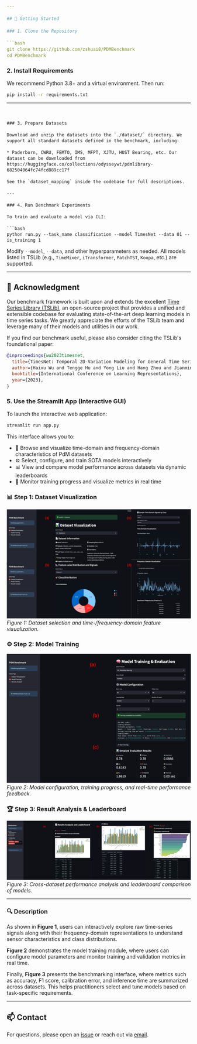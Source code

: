 ```yaml
---

## 🚀 Getting Started

### 1. Clone the Repository

```bash
git clone https://github.com/zshuai8/PDMBenchmark
cd PDMBenchmark
```

### 2. Install Requirements

We recommend Python 3.8+ and a virtual environment. Then run:

```bash
pip install -r requirements.txt
```

---
```


### 3. Prepare Datasets

Download and unzip the datasets into the `./dataset/` directory. We support all standard datasets defined in the benchmark, including:

* Paderborn, CWRU, FEMTO, IMS, MFPT, XJTU, HUST Bearing, etc. Our dataset can be downloaded from https://huggingface.co/collections/odysseywt/pdmlibrary-682504064fc74fcd889cc17f

See the `dataset_mapping` inside the codebase for full descriptions.

---

### 4. Run Benchmark Experiments

To train and evaluate a model via CLI:

```bash
python run.py --task_name classification --model TimesNet --data 01 --is_training 1
```

Modify `--model`, `--data`, and other hyperparameters as needed. All models listed in TSLib (e.g., `TimeMixer`, `iTransformer`, `PatchTST`, `Koopa`, etc.) are supported.

---

## 🔗 Acknowledgment

Our benchmark framework is built upon and extends the excellent [Time Series Library (TSLib)](https://github.com/thuml/Time-Series-Library), an open-source project that provides a unified and extensible codebase for evaluating state-of-the-art deep learning models in time series tasks. We greatly appreciate the efforts of the TSLib team and leverage many of their models and utilities in our work.

If you find our benchmark useful, please also consider citing the TSLib's foundational paper:

```bibtex
@inproceedings{wu2023timesnet,
  title={TimesNet: Temporal 2D-Variation Modeling for General Time Series Analysis},
  author={Haixu Wu and Tengge Hu and Yong Liu and Hang Zhou and Jianmin Wang and Mingsheng Long},
  booktitle={International Conference on Learning Representations},
  year={2023},
}
```

### 5. Use the Streamlit App (Interactive GUI)

To launch the interactive web application:

```bash
streamlit run app.py
```

This interface allows you to:

* 🧭 Browse and visualize time-domain and frequency-domain characteristics of PdM datasets
* ⚙️ Select, configure, and train SOTA models interactively
* 📊 View and compare model performance across datasets via dynamic leaderboards
* 🧪 Monitor training progress and visualize metrics in real time

### 📊 Step 1: Dataset Visualization
![Figure 1: Dataset Visualization](Figs/data.png)
*Figure 1: Dataset selection and time-/frequency-domain feature visualization.*

### ⚙️ Step 2: Model Training
![Figure 2: Model Training](Figs/model.png)
*Figure 2: Model configuration, training progress, and real-time performance feedback.*

### 🏆 Step 3: Result Analysis & Leaderboard
![Figure 3: Result Analysis](Figs/result.png)
*Figure 3: Cross-dataset performance analysis and leaderboard comparison of models.*

---

### 🔍 Description

As shown in **Figure 1**, users can interactively explore raw time-series signals along with their frequency-domain representations to understand sensor characteristics and class distributions.

**Figure 2** demonstrates the model training module, where users can configure model parameters and monitor training and validation metrics in real time.

Finally, **Figure 3** presents the benchmarking interface, where metrics such as accuracy, F1 score, calibration error, and inference time are summarized across datasets. This helps practitioners select and tune models based on task-specific requirements.

---

## 📫 Contact

For questions, please open an [issue](https://github.com/zshuai8/PDMBenchmark) or reach out via [email](zshuai8@vt.edu).
